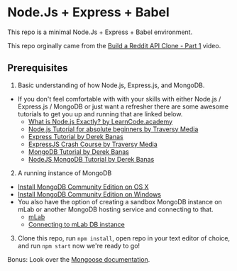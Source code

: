 # Node.Js + Express + Babel

This repo is a minimal Node.Js + Express + Babel environment. 

This repo orginally came from the [Build a Reddit API Clone - Part 1](https://youtu.be/L5Nle1VXYnw) video.

## Prerequisites 

1. Basic understanding of how Node.js, Express.js, and MongoDB.
  * If you don't feel comfortable with with your skills with either Node.js / Express.js / MongoDB or just want a refresher there are some awesome tutorials to get you up and running that are linked below.
    * <a href="https://youtu.be/pU9Q6oiQNd0" target="_blank">What is Node.js Exactly? by LearnCode.academy</a>
    * <a href="https://youtu.be/U8XF6AFGqlc" target="_blank">Node.js Tutorial for absolute beginners by Traversy Media</a>
    * <a href="https://youtu.be/xDCKcNBFsuI" target="_blank">Express Tutorial by Derek Banas</a>
    * <a href="https://youtu.be/gnsO8-xJ8rs" target="_blank">ExpressJS Crash Course by Traversy Media</a>
    * <a href="https://youtu.be/-0X8mr6Q8Ew" target="_blank">MongoDB Tutorial by Derek Banas</a>
    * <a href="https://youtu.be/Do_Hsb_Hs3c" target="_blank">NodeJS MongoDB Tutorial by Derek Banas</a>
    
2. A running instance of MongoDB
  * <a href="https://docs.mongodb.com/manual/tutorial/install-mongodb-on-os-x/" target="_blank">Install MongoDB Community Edition on OS X</a>
  * <a href="https://docs.mongodb.com/manual/tutorial/install-mongodb-on-windows/" target="_blank">Install MongoDB Community Edition on Windows</a>
  * You also have the option of creating a sandbox MongoDB instance on mLab or another MongoDB hosting service and connecting to that.
    * <a href="https://mlab.com/" target="_blank">mLab</a>
    * <a href="http://docs.mlab.com/connecting/" target="_blank">Connecting to mLab DB instance</a>

3. Clone this repo, run ```npm install```, open repo in your text editor of choice, and run ```npm start``` now we're ready to go!

Bonus: Look over the <a href="http://mongoosejs.com/" target="_blank">Mongoose documentation</a>.
